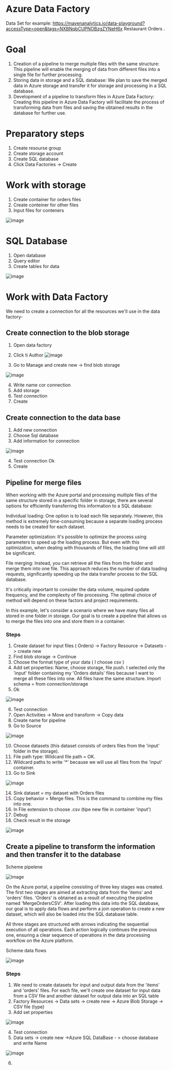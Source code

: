 # Azure Data Factory

Data Set for example: https://mavenanalytics.io/data-playground?accessType=open&tags=NXBNqbCUPNOBzgZYNeH6x  Restaurant Orders .

# Goal

1. Creation of a pipeline to merge multiple files with the same structure: This pipeline will enable the merging of data from different files into a single file for further processing.
2. Storing data in storage and a SQL database: We plan to save the merged data in Azure storage and transfer it for storage and processing in a SQL database.
3. Development of a pipeline to transform files in Azure Data Factory: Creating this pipeline in Azure Data Factory will facilitate the process of transforming data from files and saving the obtained results in the database for further use.

# Preparatory steps
1. Create resourse group
2. Create storage account
3. Create SQL database
4. Click Data Factories -> Create

# Work with storage

1. Create container for orders files
2. Create conteiner for other files
3. Input files for conteners

![image](https://github.com/olga12401/Azure_Data_Factories/assets/86374953/123f30ac-28f2-4f64-99df-7fbc53f9df50)

# SQL Database
1. Open database
2. Query editor
3. Create tables for data

![image](https://github.com/olga12401/Azure_Data_Factories/assets/86374953/16a06bce-236c-43e4-a810-abefb31a43b3)

# Work with Data Factory

We need to create a connection for all the resources we'll use in the data factory-

## Create connection to the blob storage

1. Open data factory

2. Click ti Author  ![image](https://github.com/olga12401/Azure_Data_Factories/assets/86374953/a52767da-4224-4e59-97b7-ecce3e1785d6)

3. Go to Manage and create new -> find blob storage
   
![image](https://github.com/olga12401/Azure_Data_Factories/assets/86374953/bf1d4d11-6102-4887-9a0c-af56c9e9af87)

4. Write name cor connection
5. Add storage
6. Test connection
7. Create

## Create connection to the data base

1. Add new connection
2. Choose Sql database
3. Add information for connection

![image](https://github.com/olga12401/Azure_Data_Factories/assets/86374953/e719d4d3-b2f5-4834-abd8-84ed763cfae1)

4. Test connection Ok
5. Create

## Pipeline for merge files

When working with the Azure portal and processing multiple files of the same structure stored in a specific folder in storage, there are several options for efficiently transferring this information to a SQL database:

Individual loading: One option is to load each file separately. However, this method is extremely time-consuming because a separate loading process needs to be created for each dataset.

Parameter optimization: It's possible to optimize the process using parameters to speed up the loading process. But even with this optimization, when dealing with thousands of files, the loading time will still be significant.

File merging: Instead, you can retrieve all the files from the folder and merge them into one file. This approach reduces the number of data loading requests, significantly speeding up the data transfer process to the SQL database.

It's critically important to consider the data volume, required update frequency, and the complexity of file processing. The optimal choice of method will depend on these factors and project requirements.

In this example, let's consider a scenario where we have many files all stored in one folder in storage. Our goal is to create a pipeline that allows us to merge the files into one and store them in a container. 

### Steps 

1. Create dataset for input files ( Orders) -> Factory Resource -> Datasets -> create new
2. Find blob storage -> Continue
3. Choose the format type of your data ( I choose csv )
4. Add set properties: Name, choose storage, file push. I selected only the 'input' folder containing my 'Orders details' files because I want to merge all these files into one. All files have the same structure. Import schema = from connection/storage
5. Ok

![image](https://github.com/olga12401/Azure_Data_Factories/assets/86374953/8d043a91-edd3-4ef0-ae6f-3cf7034567e2)

6. Test connection
7. Open Activities -> Move and transform -> Copy data
8. Create name for pipeline
9. Go to Source

![image](https://github.com/olga12401/Azure_Data_Factories/assets/86374953/6235eefd-1ef4-4ea1-9924-9f5dee5c1c7d)

10. Choose datasets (this dataset consists of orders files from the 'input' folder in the storage).
11. File path type: Wildcard file path = OK.
12. Wildcard paths to write '*' because we will use all files from the 'input' container.
13. Go to Sink

![image](https://github.com/olga12401/Azure_Data_Factories/assets/86374953/b49bce5b-bcba-41e2-84a7-5156d5f1700f) 

14. Sink dataset = my dataset with Orders files
15. Copy behavior = Merge files. This is the command to combine my files into one.
16. In File extension to choose .csv (tipe new file in container 'input')
17. Debug
18. Check result in the storage

![image](https://github.com/olga12401/Azure_Data_Factories/assets/86374953/d10e86cd-3519-4461-ab96-5d160fc11651)

## Create a pipeline to transform the information and then transfer it to the database

Scheme pipelene

![image](https://github.com/olga12401/Azure_Data_Factories/assets/86374953/477b4360-71f5-4d51-8cc1-043bda2d98df)

On the Azure portal, a pipeline consisting of three key stages was created. The first two stages are aimed at extracting data from the 'items' and 'orders' files. 'Orders' is obtained as a result of executing the pipeline named 'MergeOrdersCSV'. After loading this data into the SQL database, our goal is to apply data flows and perform a join operation to create a new dataset, which will also be loaded into the SQL database table.

All three stages are structured with arrows indicating the sequential execution of all operations. Each action logically continues the previous one, ensuring a clear sequence of operations in the data processing workflow on the Azure platform.

Scheme data flows

![image](https://github.com/olga12401/Azure_Data_Factories/assets/86374953/efb56de2-63c5-40c1-8e52-62c749caf8af) 

### Steps

1. We need to create datasets for input and output data from the 'items' and 'orders' files. For each file, we'll create one dataset for input data from a CSV file and another dataset for output data into an SQL table
2. Factory Resources -> Data sets -> create new -> Azure Blob Storage -> CSV file (type)
3. Add set properties

![image](https://github.com/olga12401/Azure_Data_Factories/assets/86374953/ceee32da-0b33-4fe0-b0e0-49086477b646)

4. Test connection
5. Data sets -> create new ->Azure SQL DataBase - > choose database and write Name 

![image](https://github.com/olga12401/Azure_Data_Factories/assets/86374953/61b554d5-6032-44fc-94de-c95a2ae890b7)

6. 
